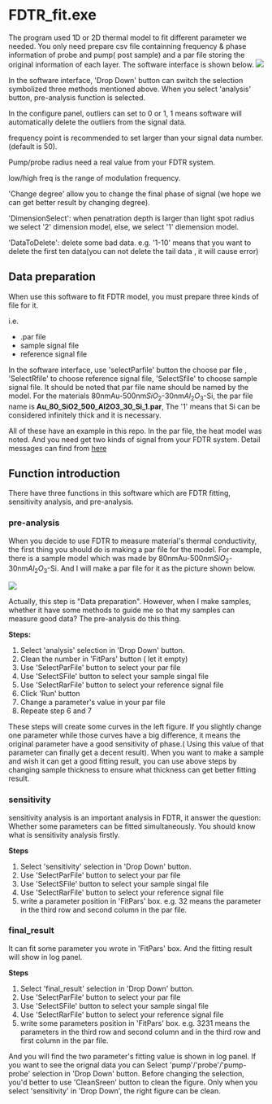 # FDTR_fit.exe
The program used 1D or 2D thermal model to fit different parameter we needed. You only need prepare csv file containning frequency & phase information of probe and pump( post sample) and a par file storing the original information of each layer.
The software interface is shown below.
![](https://github.com/luoshaotian/FDTR_fit/tree/main/pic/6.png)

In the software interface, 'Drop Down' button can switch the selection symbolized three methods mentioned above. When you select 'analysis' button, pre-analysis function is selected. 

In the configure panel, outliers can set to 0 or 1, 1 means software will automatically delete the outliers from the signal data. 

frequency point is recommended to set larger than your signal data number.(default is 50). 

Pump/probe radius need a real value from your FDTR system. 

low/high freq is the range of  modulation frequency. 

'Change degree' allow you to change the final phase of signal (we hope we can get better result by changing degree). 

'DimensionSelect': when penatration depth is larger than light spot radius we select '2' dimension model, else, we select '1' diemension model.

'DataToDelete': delete some bad data. e.g.  '1-10'  means that you want to delete the first ten data(you can not delete the tail data , it will cause error)


## Data preparation
When use this software to fit FDTR model, you must prepare three kinds of file for it.

i.e.

- .par file
- sample signal file
- reference signal file

In the software interface, use 'selectParfile' button the choose par file , 'SelectRfile' to choose reference  signal file, 'SelectSfile' to choose sample signal file. It should be noted that par file name should be named by the model.  For the materials 80nmAu-500nm$SiO_2$-30nm$Al_2O_3$-Si, the par file name is **Au_80_SiO2_500_Al2O3_30_Si_1.par**, The '1' means that Si  can be considered infinitely thick and it is necessary.  


All of these have an example in this repo. In the par file, the heat model was noted. And you need get two kinds of signal from your FDTR system. Detail messages
can find from [here](https://github.com/luoshaotian/FDTR_fit/tree/main/Example/README.md)     

## Function introduction

There have three functions in this software which are FDTR fitting, sensitivity analysis, and pre-analysis. 

### pre-analysis

When you decide to use FDTR to measure material's thermal conductivity, the first thing you should do is making a par file for the model. For example, there is a 
sample model which was made by 80nmAu-500nm$SiO_2$-30nm$Al_2O_3$-Si. And I will make a par file for it as the picture shown below.

![](https://github.com/luoshaotian/FDTR_fit/tree/main/pic/5.png)

Actually, this step is "Data preparation". However, when I make samples, whether it have some methods to guide me so that my samples can measure good data?
The pre-analysis do this thing.

**Steps:**
1. Select 'analysis' selection in 'Drop Down' button.
2. Clean the number in 'FitPars' button ( let it empty)
3. Use 'SelectParFile' button to select your par file
4. Use 'SelectSFile' button to select your sample singal file
5. Use 'SelectRarFile' button to select your reference signal file
6. Click 'Run' button
7. Change a parameter's value in your par file
8. Repeate step 6 and 7

These steps will create some curves in the left  figure. If you slightly change one parameter while those curves have a big difference, it means the original parameter have a good sensitivity of phase.( Using this value of that parameter can finally get a decent result). When you want to make a sample and wish it can get a good fitting result, you can use above steps by changing sample thickness to ensure what thickness can get better fitting result.

### sensitivity

sensitivity analysis is an important analysis in FDTR, it answer the question: Whether some parameters can be fitted simultaneously. You should know what is sensitivity analysis firstly.

**Steps**
1. Select 'sensitivity' selection in 'Drop Down' button.
2. Use 'SelectParFile' button to select your par file
3. Use 'SelectSFile' button to select your sample singal file
4. Use 'SelectRarFile' button to select your reference signal file
5. write a parameter position in 'FitPars' box.    e.g.  32 means the parameter in  the third row and second column  in the par file.


### final_result

It can fit some parameter you wrote in 'FitPars' box. And the fitting result will show in log panel.

**Steps**
1. Select 'final_result' selection in 'Drop Down' button.
2. Use 'SelectParFile' button to select your par file
3. Use 'SelectSFile' button to select your sample singal file
4. Use 'SelectRarFile' button to select your reference signal file
5. write some parameters position in 'FitPars' box.    e.g.  3231 means the parameters in  the third row and second column  and in  the third row and first column  in the par file.

And you will find the two parameter's fitting value is shown in log panel. If you want to see the orignal data you can  Select 'pump'/'probe'/'pump-probe' selection in 'Drop Down' button. Before changing the selection, you'd better to use 'CleanSreen' button to clean the figure. Only when you select 'sensitivity' in 'Drop Down', the right figure can be clean.



